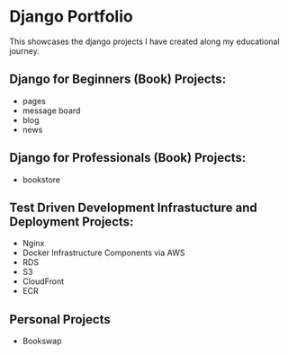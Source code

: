 # Django Portfolio
This showcases the django projects I have created along my educational journey. 


## Django for Beginners (Book) Projects:
- pages
- message board
- blog
- news
## Django for Professionals (Book) Projects:
- bookstore
## Test Driven Development Infrastucture and Deployment Projects:
- Nginx
- Docker
Infrastructure Components via AWS
- RDS
- S3
- CloudFront
- ECR
## Personal Projects
- Bookswap
